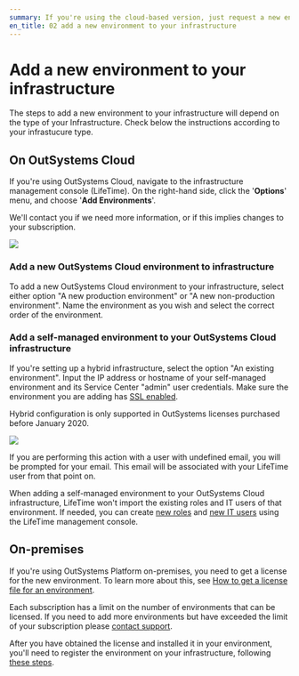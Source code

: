 ```yaml
---
summary: If you're using the cloud-based version, just request a new environment. If you're using the on-premises version, you need to get a license for the new environment.
en_title: 02 add a new environment to your infrastructure
---
```


# Add a new environment to your infrastructure

The steps to add a new environment to your infrastructure will depend on the type of your Infrastructure. Check below the instructions according to your infrastucure type.

## On OutSystems Cloud

If you're using OutSystems Cloud, navigate to the infrastructure management console (LifeTime). On the right-hand side, click the '**Options**' menu, and choose '**Add Environments**'.

We'll contact you if we need more information, or if this implies changes to your subscription.

![](images/add-new-environment_0.png)

### Add a new OutSystems Cloud environment to infrastructure

To add a new OutSystems Cloud environment to your infrastructure, select either option "A new production environment" or "A new non-production environment". Name the environment as you wish and select the correct order of the environment.

### Add a self-managed environment to your OutSystems Cloud infrastructure

If you're setting up a hybrid infrastructure, select the option "An existing environment". Input the IP address or hostname of your self-managed environment and its Service Center "admin" user credentials. Make sure the environment you are adding has [SSL enabled](https://success.outsystems.com/Documentation/11/Managing_the_Applications_Lifecycle/Secure_the_Applications/Use_HTTPS_by_Enabling_SSL).

<div class="warning" markdown="1">
Hybrid configuration is only supported in OutSystems licenses purchased before January 2020.
</div>

![](images/add-new-environment_1.png)

If you are performing this action with a user with undefined email, you will be prompted for your email. This email will be associated with your LifeTime user from that point on.

<div class="info" markdown="1">

When adding a self-managed environment to your OutSystems Cloud infrastructure, LifeTime won't import the existing roles and IT users of that environment. If needed, you can create [new roles](https://success.outsystems.com/Documentation/11/Managing_the_Applications_Lifecycle/Manage_IT_Users/Create_and_Assign_Roles) and [new IT users](https://success.outsystems.com/Documentation/11/Managing_the_Applications_Lifecycle/Manage_IT_Users/Create_an_IT_User) using the LifeTime management console.

</div>

## On-premises

If you're using OutSystems Platform on-premises, you need to get a license for the new environment. To learn more about this, see [How to get a license file for an environment](get-license-for-env.md).

Each subscription has a limit on the number of environments that can be licensed. If you need to add more environments but have exceeded the limit of your subscription please [contact support](https://success.outsystems.com/Support/Enterprise_Customers/OutSystems_Support/01_Contact_OutSystems_technical_support).

After you have obtained the license and installed it in your environment, you'll need to register the environment on your infrastructure, following [these steps](https://success.outsystems.com/Documentation/11/Setting_Up_OutSystems/Configure_the_infrastructure_management_console).

